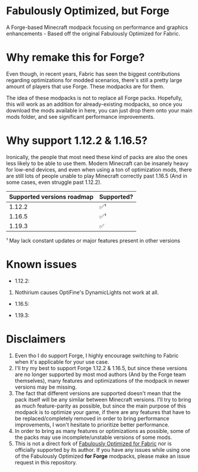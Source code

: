 # Fabulously Optimized, but Forge
A Forge-based Minecraft modpack focusing on performance and graphics enhancements - Based off the original Fabulously Optimized for Fabric.

# Why remake this for Forge?
Even though, in recent years, Fabric has seen the biggest contributions regarding optimizations for modded scenarios, there's still a pretty large amount of players that use Forge. These modpacks are for them.

The idea of these modpacks is not to replace all Forge packs. Hopefully, this will work as an addition for already-existing modpacks, so once you download the mods available in here, you can just drop them onto your main mods folder, and see significant performance improvements.

# Why support 1.12.2 & 1.16.5?
Ironically, the people that most need these kind of packs are also the ones less likely to be able to use them. Modern Minecraft can be insanely heavy for low-end devices, and even when using a ton of optimization mods, there are still lots of people unable to play Minecraft correctly past 1.16.5 (And in some cases, even struggle past 1.12.2).

| Supported versions roadmap | Supported? |
|---|---|
| 1.12.2 | ✅¹ |
| 1.16.5 | ✅¹ |
| 1.19.3 | ✅ |

¹ May lack constant updates or major features present in other versions

# Known issues
- 1.12.2:
1. Nothirium causes OptiFine's DynamicLights not work at all.
- 1.16.5:

- 1.19.3:

# Disclaimers
1. Even tho I do support Forge, I highly encourage switching to Fabric when it's applicable for your use case.
2. I'll try my best to support Forge 1.12.2 & 1.16.5, but since these versions are no longer supported by most mod authors (And by the Forge team themselves), many features and optimizations of the modpack in newer versions may be missing.
3. The fact that different versions are supported doesn't mean that the pack itself will be any similar between Minecraft versions. I'll try to bring as much feature-parity as possible, but since the main purpose of this modpack is to optimize your game, if there are any features that have to be replaced/completely removed in order to bring performance improvements, I won't hesitate to prioritize better performance.
4. In order to bring as many features or optimizations as possible, some of the packs may use incomplete/unstable versions of some mods.
5. This is not a direct fork of [Fabulously Optimized for Fabric](https://github.com/Fabulously-Optimized/fabulously-optimized) nor is officially supported by its author. If you have any issues while using one of the Fabulously Optimized **for Forge** modpacks, please make an issue request in this repository.
